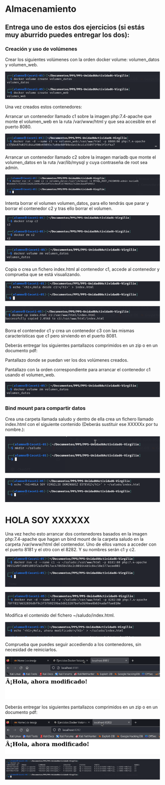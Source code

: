 # Almacenamiento

## Entrega uno de estos dos ejercicios (si estás muy aburrido puedes entregar los dos):

### Creación y uso de volúmenes

Crear los siguientes volúmenes con la orden docker volume: volumen_datos y volumen_web.

![](Imagenes/imagen16.png)

Una vez creados estos contenedores:
    
Arrancar un contenedor llamado c1 sobre la imagen php:7.4-apache que monte el volumen_web en la ruta /var/www/html y
que sea accesible en el puerto 8080.

![](Imagenes/imagen17.png)

Arrancar un contenedor llamado c2 sobre la imagen mariadb que monte el volumen_datos en la ruta /var/lib/mysql y 
cuya contraseña de root sea admin.

![](Imagenes/imagen18.png)

Intenta borrar el volumen volumen_datos, para ello tendrás que parar y borrar el contenedor c2 y tras ello borrar el 
volumen.

![](Imagenes/imagen19.png)

![](Imagenes/imagen20.png)

Copia o crea un fichero index.html al contenedor c1, accede al contenedor y comprueba que se está visualizando.

![](Imagenes/imagen21.png)


![](Imagenes/imagen22.png)

Borra el contenedor c1 y crea un contenedor c3 con las mismas características que c1 pero sirviendo en el puerto 8081.

Deberás entregar los siguientes pantallazos comprimidos en un zip o en un documento pdf:

Pantallazo donde se puedan ver los dos volúmenes creados.

Pantallazo con la orden correspondiente para arrancar el contenedor c1 usando el volumen_web.

![](Imagenes/imagen20.png) 


### Bind mount para compartir datos

Crea una carpeta llamada saludo y dentro de ella crea un fichero llamado index.html con el siguiente contenido (Deberás 
sustituir ese XXXXXx por tu nombre.):

![](Imagenes/ejercicio1.png) 

![](Imagenes/ejercicio2.png)

# <h1>HOLA SOY XXXXXX</h1>

Una vez hecho esto arrancar dos contenedores basados en la imagen php:7.4-apache que hagan un bind mount de la carpeta 
saludo en la carpeta /var/www/html del contenedor. Uno de ellos vamos a acceder con el puerto 8181 y el otro con el 
8282. Y su nombres serán c1 y c2.

![](Imagenes/ejercicio3.png) 

![](Imagenes/ejercicio4.png)


Modifica el contenido del fichero ~/saludo/index.html.

 ![](Imagenes/ejercicio5.png)

Comprueba que puedes seguir accediendo a los contenedores, sin necesidad de reiniciarlos.

![](Imagenes/ejercicio6.png) 

Deberás entregar los siguientes pantallazos comprimidos en un zip o en un documento pdf:

![](Imagenes/ejercicio7.png) 


![](Imagenes/ejercicio8.png) 
 

